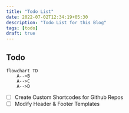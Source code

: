 ```yaml
---
title: "Todo List"
date: 2022-07-02T12:34:19+05:30
description: "Todo List for this Blog"
tags: [todo]
draft: true
---
```


## Todo

```mermaid
flowchart TD
    A-->B
    A-->C
    A-->D
```

- [ ] Create Custom Shortcodes for Github Repos
- [ ] Modify Header & Footer Templates
